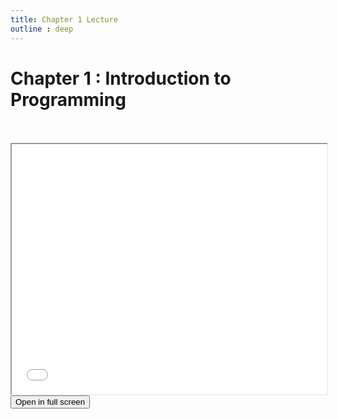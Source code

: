 ```yaml
---
title: Chapter 1 Lecture
outline : deep
---
```


# Chapter 1 : Introduction to Programming


<br>
<br>




<iframe src="./chapter-01.pdf" width="100%" height="400" allowfullscreen></iframe>

<br>

<a href="./chapter-01.pdf" target="_blank" rel="noopener">
  <button class="open-pdf-btn">
    Open in full screen
  </button>
</a>
